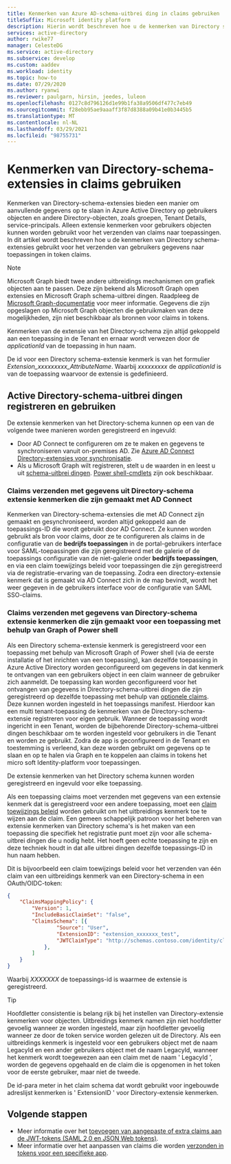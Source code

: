 ```yaml
---
title: Kenmerken van Azure AD-schema-uitbrei ding in claims gebruiken
titleSuffix: Microsoft identity platform
description: Hierin wordt beschreven hoe u de kenmerken van Directory schema-extensies gebruikt voor het verzenden van gebruikers gegevens naar toepassingen in token claims.
services: active-directory
author: rwike77
manager: CelesteDG
ms.service: active-directory
ms.subservice: develop
ms.custom: aaddev
ms.workload: identity
ms.topic: how-to
ms.date: 07/29/2020
ms.author: ryanwi
ms.reviewer: paulgarn, hirsin, jeedes, luleon
ms.openlocfilehash: 0127c8d796126d1e99b1fa38a9506df477c7eb49
ms.sourcegitcommit: f28ebb95ae9aaaff3f87d8388a09b41e0b3445b5
ms.translationtype: MT
ms.contentlocale: nl-NL
ms.lasthandoff: 03/29/2021
ms.locfileid: "98755731"
---
```

# <a name="using-directory-schema-extension-attributes-in-claims"></a>Kenmerken van Directory-schema-extensies in claims gebruiken

Kenmerken van Directory-schema-extensies bieden een manier om aanvullende gegevens op te slaan in Azure Active Directory op gebruikers objecten en andere Directory-objecten, zoals groepen, Tenant Details, service-principals.  Alleen extensie kenmerken voor gebruikers objecten kunnen worden gebruikt voor het verzenden van claims naar toepassingen. In dit artikel wordt beschreven hoe u de kenmerken van Directory schema-extensies gebruikt voor het verzenden van gebruikers gegevens naar toepassingen in token claims.

> [!NOTE]
> Microsoft Graph biedt twee andere uitbreidings mechanismen om grafiek objecten aan te passen. Deze zijn bekend als Microsoft Graph open extensies en Microsoft Graph schema-uitbrei dingen. Raadpleeg de [Microsoft Graph-documentatie](/graph/extensibility-overview) voor meer informatie. Gegevens die zijn opgeslagen op Microsoft Graph objecten die gebruikmaken van deze mogelijkheden, zijn niet beschikbaar als bronnen voor claims in tokens.

Kenmerken van de extensie van het Directory-schema zijn altijd gekoppeld aan een toepassing in de Tenant en ernaar wordt verwezen door de *applicationId* van de toepassing in hun naam.

De id voor een Directory schema-extensie kenmerk is van het formulier *Extension_xxxxxxxxx_AttributeName*.  Waarbij *xxxxxxxxx* de *applicationId* is van de toepassing waarvoor de extensie is gedefinieerd.

## <a name="registering-and-using-directory-schema-extensions"></a>Active Directory-schema-uitbrei dingen registreren en gebruiken
De extensie kenmerken van het Directory-schema kunnen op een van de volgende twee manieren worden geregistreerd en ingevuld:

- Door AD Connect te configureren om ze te maken en gegevens te synchroniseren vanuit on-premises AD. Zie [Azure AD Connect Directory-extensies voor synchronisatie](../hybrid/how-to-connect-sync-feature-directory-extensions.md).
- Als u Microsoft Graph wilt registreren, stelt u de waarden in en leest u uit [schema-uitbrei dingen](/graph/extensibility-overview). [Power shell-cmdlets](/powershell/azure/active-directory/using-extension-attributes-sample) zijn ook beschikbaar.

### <a name="emitting-claims-with-data-from-directory-schema-extension-attributes-created-with-ad-connect"></a>Claims verzenden met gegevens uit Directory-schema extensie kenmerken die zijn gemaakt met AD Connect
Kenmerken van Directory-schema-extensies die met AD Connect zijn gemaakt en gesynchroniseerd, worden altijd gekoppeld aan de toepassings-ID die wordt gebruikt door AD Connect. Ze kunnen worden gebruikt als bron voor claims, door ze te configureren als claims in de configuratie van de **bedrijfs toepassingen** in de portal-gebruikers interface voor SAML-toepassingen die zijn geregistreerd met de galerie of de toepassings configuratie van de niet-galerie onder **bedrijfs toepassingen**, en via een claim toewijzings beleid voor toepassingen die zijn geregistreerd via de registratie-ervaring van de toepassing.  Zodra een directory-extensie kenmerk dat is gemaakt via AD Connect zich in de map bevindt, wordt het weer gegeven in de gebruikers interface voor de configuratie van SAML SSO-claims.

### <a name="emitting-claims-with-data-from-directory-schema-extension-attributes-created-for-an-application-using-graph-or-powershell"></a>Claims verzenden met gegevens van Directory-schema extensie kenmerken die zijn gemaakt voor een toepassing met behulp van Graph of Power shell
Als een Directory schema-extensie kenmerk is geregistreerd voor een toepassing met behulp van Microsoft Graph of Power shell (via de eerste installatie of het inrichten van een toepassing), kan dezelfde toepassing in Azure Active Directory worden geconfigureerd om gegevens in dat kenmerk te ontvangen van een gebruikers object in een claim wanneer de gebruiker zich aanmeldt.  De toepassing kan worden geconfigureerd voor het ontvangen van gegevens in Directory-schema-uitbrei dingen die zijn geregistreerd op dezelfde toepassing met behulp van [optionele claims](active-directory-optional-claims.md#configuring-directory-extension-optional-claims).  Deze kunnen worden ingesteld in het toepassings manifest.  Hierdoor kan een multi tenant-toepassing de kenmerken van de Directory-schema-extensie registreren voor eigen gebruik. Wanneer de toepassing wordt ingericht in een Tenant, worden de bijbehorende Directory-schema-uitbrei dingen beschikbaar om te worden ingesteld voor gebruikers in die Tenant en worden ze gebruikt.  Zodra de app is geconfigureerd in de Tenant en toestemming is verleend, kan deze worden gebruikt om gegevens op te slaan en op te halen via Graph en te koppelen aan claims in tokens het micro soft Identity-platform voor toepassingen.

De extensie kenmerken van het Directory schema kunnen worden geregistreerd en ingevuld voor elke toepassing.

Als een toepassing claims moet verzenden met gegevens van een extensie kenmerk dat is geregistreerd voor een andere toepassing, moet een [claim toewijzings beleid](active-directory-claims-mapping.md) worden gebruikt om het uitbreidings kenmerk toe te wijzen aan de claim.  Een gemeen schappelijk patroon voor het beheren van extensie kenmerken van Directory schema's is het maken van een toepassing die specifiek het registratie punt moet zijn voor alle schema-uitbrei dingen die u nodig hebt.  Het hoeft geen echte toepassing te zijn en deze techniek houdt in dat alle uitbrei dingen dezelfde toepassings-ID in hun naam hebben.

Dit is bijvoorbeeld een claim toewijzings beleid voor het verzenden van één claim van een uitbreidings kenmerk van een Directory-schema in een OAuth/OIDC-token:

```json
{
    "ClaimsMappingPolicy": {
        "Version": 1,
        "IncludeBasicClaimSet": "false",
        "ClaimsSchema": [{
                "Source": "User",
                "ExtensionID": "extension_xxxxxxx_test",
                "JWTClaimType": "http://schemas.contoso.com/identity/claims/exampleclaim"
            },
        ]
    }
}
```

Waarbij *XXXXXXX* de toepassings-id is waarmee de extensie is geregistreerd.

> [!TIP]
> Hoofdletter consistentie is belang rijk bij het instellen van Directory-extensie kenmerken voor objecten.  Uitbreidings kenmerk namen zijn niet hoofdletter gevoelig wanneer ze worden ingesteld, maar zijn hoofdletter gevoelig wanneer ze door de token service worden gelezen uit de Directory.  Als een uitbreidings kenmerk is ingesteld voor een gebruikers object met de naam LegacyId en een ander gebruikers object met de naam LegacyId, wanneer het kenmerk wordt toegewezen aan een claim met de naam ' LegacyId ', worden de gegevens opgehaald en de claim die is opgenomen in het token voor de eerste gebruiker, maar niet de tweede.
>
> De id-para meter in het claim schema dat wordt gebruikt voor ingebouwde adreslijst kenmerken is ' ExtensionID ' voor Directory-extensie kenmerken.

## <a name="next-steps"></a>Volgende stappen
- Meer informatie over het [toevoegen van aangepaste of extra claims aan de JWT-tokens (SAML 2,0 en JSON Web tokens)](active-directory-optional-claims.md).
- Meer informatie over het aanpassen van claims die worden [verzonden in tokens voor een specifieke app](active-directory-claims-mapping.md).